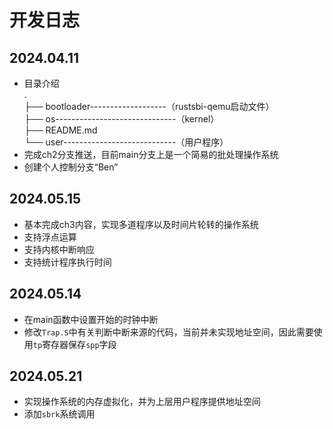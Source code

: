 # 开发日志

## 2024.04.11

- 目录介绍  
    .  
    ├── bootloader-------------------（rustsbi-qemu启动文件）  
    ├── os------------------------------（kernel）  
    ├── README.md  
    └── user----------------------------（用户程序）  
- 完成ch2分支推送，目前main分支上是一个简易的批处理操作系统
- 创建个人控制分支“Ben”

## 2024.05.15

- 基本完成ch3内容，实现多道程序以及时间片轮转的操作系统
- 支持浮点运算
- 支持内核中断响应
- 支持统计程序执行时间
  
## 2024.05.14

- 在main函数中设置开始的时钟中断
- 修改`Trap.S`中有关判断中断来源的代码，当前并未实现地址空间，因此需要使用`tp`寄存器保存`spp`字段
  
## 2024.05.21

- 实现操作系统的内存虚拟化，并为上层用户程序提供地址空间
- 添加`sbrk`系统调用